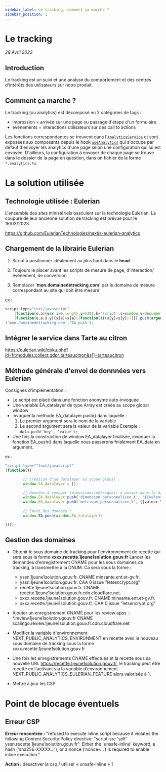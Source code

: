```yaml
---
sidebar_label: Le tracking, comment ça marche ?
sidebar_position: 1
---
```


# Le tracking

_28 Avril 2023_

## Introduction 

Le tracking est un suivi et une analyse du comportement et des centres d'intérêts des utilisateurs sur notre produit.

## Comment ça marche ?

Le tracking (ou analytics) est décomposé en 2 catégories de tags :

* impression = arrivée sur une page ou passage d'étape d'un formulaire.
* événements = interactions utilisateurs sur des call to actions

Les fonctions correspondantes se trouvent dans
l'[`AnalyticsService`](https://github.com/DNUM-SocialGouv/1j1s-front/blob/main/src/client/services/analytics/analytics.service.ts) et sont exposées aux composants depuis le
hook [`useAnalytics`](https://github.com/DNUM-SocialGouv/1j1s-front/blob/main/src/client/hooks/useAnalytics.ts) qui s'occupe par défaut d'envoyer les analytics d'une page selon
une configuration qui lui est envoyée. D'ailleurs, la configuration à envoyer de chaque page se trouve dans le dossier
de la page en question, dans un fichier de la forme `*.analytics.ts`.

# La solution utilisée 

## Technologie utilisée : Eulerian

L'ensemble des sites ministériels basculent sur la technologie Eulerian. La coupure de leur ancienne solution de tracking est prévue pour le 16/03/2023. 

https://github.com/EulerianTechnologies/nextjs-eulerian-analytics

## Chargement de la librairie Eulerian

1. Script à positionner idéalement au plus haut dans le **head**

2. Toujours le placer avant les scripts de mesure de page, d'interaction/événement, de conversion

3. Remplacer '**mon.domainedetracking.com**' par le  domaine de mesure correspondant au site qui doit être mesuré


ex : 
```js
script type="text/javascript"
    (function(e,a){var i=e.length,y=5381,k='script',s=window,v=document,o=v.createElement(k);for(;i;){i-=1;y=(y*33)^e.charCodeAt(i)}y='_EA_'+(y>>>=0);
    (function(e,a,s,y){s[a]=s[a]||function(){(s[y]=s[y]||[]).push(arguments);s[y].eah=e;};}(e,a,s,y));i=new Date/1E7|0;o.ea=y;y=i%26;o.async=1;o.src='//'+e+'/'+String.fromCharCode(97+y,122-y,65+y)+(i%1E3)+'.js?2';s=v.getElementsByTagName(k)[0];s.parentNode.insertBefore(o,s);})
('mon.domainedetracking.com','EA_push');
```


## Intégrer le service dans Tarte au citron

https://eulerian.wiki/doku.php?id=fr:modules:collect:gdpr:tarteaucitron&s[]=tarteaucitron

## Méthode générale d'envoi de donnnées vers Eulerian 

Consignes d'implémentation :

- Le script est placé dans une fonction anonyme auto-invoquée
- Une variable EA_datalayer de type Array est créée au scope global window
- Invoquer la méthode EA_datalayer.push() dans laquelle :
    1. Le premier argument sera le nom de la variable
    2. Le second argument sera la valeur de la variable
            Exemple :
            `data.push('key', 'value');`
- Une fois la construction de window.EA_datalayer finalisée, invoquer la fonction EA_push() dans laquelle nous passerons fnialement EA_data en argument.

ex : 
```js
"script type=""text/javascript"
(function(){

        // Création d'un datalayer au scope global :
        window.EA_datalayer = [];

        // Données à envoyer (dimensions/métriques) à posser dans le datalayer :
        window.EA_datalayer.push('dimension_personnalisee_X', '{{valeur X}}'); // etc.
        window.EA_datalayer.push('metrique_personnalisee_Y', {{valeur Y}}); // etc.
    
        // Envoi des données :
        window.EA_push(window.EA_datalayer);

})();
```

## Gestion des domaines

- Obtenir le sous domaine de tracking pour l'environnement de recette qui sera sous la forme **xxxx.recette.1jeune1solution.gouv.fr**
Lancer les demandes d'enregistrement CNAME pour les sous domaines de tracking, à transmettre à la DNUM. 
Ca sera sous la forme :
    - yssn.1jeune1solution.gouv.fr. CNAME minsante.ent.et-gv.fr.
    - yssn.1jeune1solution.gouv.fr. CAA 0 issue "letsencrypt.org"
    - recette.1jeune1solution.gouv.fr. CNAME recette.1jeune1solution.gouv.fr.cdn.cloudflare.net.
    - xxxx.recette.1jeune1solution.gouv.fr. CNAME minsante.ent.et-gv.fr.
    - xxxx.recette.1jeune1solution.gouv.fr. CAA 0 issue "letsencrypt.org"

- Ajouter un enregistrement CNAME pour les review apps : *.review.1jeune1solution.gouv.fr CNAME scalingo.review.1jeune1solution.gouv.fr.cdn.cloudflare.net
- Modifier la variable d'environnement NEXT_PUBLIC_ANALYTICS_ENVIRONMENT en recette avec le nouveau sous domaine de tracking sous la forme xxxx.recette.1jeune1solution.gouv.fr
- Une fois les enregistrements CNAME effectués et la recette sous sa nouvelle URL https://recette.1jeune1solution.gouv.fr, le tracking peut être recetté en l'activant via la variable d'environnement NEXT_PUBLIC_ANALYTICS_EULERIAN_FEATURE alors valorisée à 1.
- Mettre à jour les CSP


# Point de blocage éventuels 

## Erreur CSP
**Erreur rencontrée :** "refused to execute inline script because it violates the following Content Security Policy directive: "script-src 'self' yssn.recette.1jeune1solution.gouv.fr". Either the 'unsafe-inline' keyword, a hash ('sha256-XXXXX...'), or a nonce ('nonce-...') is required to enable inline execution."

**Action :** désactiver la csp / utiliser « unsafe-inline » ?